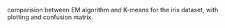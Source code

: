 comparision between EM algorithm and K-means for the iris dataset, with plotting and confusion matrix.
